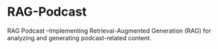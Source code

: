 # RAG-Podcast
 RAG Podcast –Implementing Retrieval-Augmented Generation (RAG) for analyzing and generating podcast-related content.

